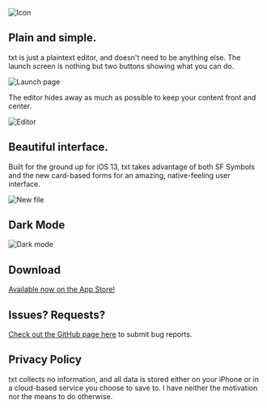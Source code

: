 ![Icon](https://thepotatoking55.github.io/txt4ios/images/icon_rounded.png)

## Plain and simple.

 txt is just a plaintext editor, and doesn't need to be anything else. The launch screen is nothing but two buttons showing what you can do.
 
![Launch page](https://thepotatoking55.github.io/txt4ios/images/startup.png)
 
 The editor hides away as much as possible to keep your content front and center.
 
![Editor](https://thepotatoking55.github.io/txt4ios/images/editor.png)
 
## Beautiful interface.
 
 Built for the ground up for iOS 13, txt takes advantage of both SF Symbols and the new card-based forms for an amazing, native-feeling user interface.
 
![New file](https://thepotatoking55.github.io/txt4ios/images/newfile.png)
 
## Dark Mode

![Dark mode](https://thepotatoking55.github.io/txt4ios/images/darkmodecomposite.png)

## Download

 [Available now on the App Store!](https://apps.apple.com/us/app/txt-plaintext-editor/id1484729410)

## Issues? Requests?

 [Check out the GitHub page here](https://github.com/ThePotatoKing55/txt4ios/issues) to submit bug reports.

## Privacy Policy

 txt collects no information, and all data is stored either on your iPhone or in a cloud-based service you choose to save to. I have neither the motivation nor the means to do otherwise.
